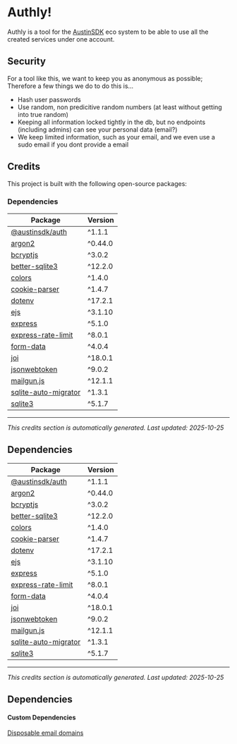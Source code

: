 # Authly!
Authly is a tool for the [AustinSDK](https://auth.austinsdk.me) eco system to be able to use all the created services under one account.

## Security
For a tool like this, we want to keep you as anonymous as possible; Therefore a few things we do to do this is...
 - Hash user passwords
 - Use random, non predicitive random numbers (at least without getting into true random)
 - Keeping all information locked tightly in the db, but no endpoints (including admins) can see your personal data (email?)
 - We keep limited information, such as your email, and we even use a sudo email if you dont provide a email

## Credits

This project is built with the following open-source packages:

### Dependencies

| Package | Version |
|---------|----------|
| [@austinsdk/auth](https://www.npmjs.com/package/@austinsdk/auth) | ^1.1.1 |
| [argon2](https://www.npmjs.com/package/argon2) | ^0.44.0 |
| [bcryptjs](https://www.npmjs.com/package/bcryptjs) | ^3.0.2 |
| [better-sqlite3](https://www.npmjs.com/package/better-sqlite3) | ^12.2.0 |
| [colors](https://www.npmjs.com/package/colors) | ^1.4.0 |
| [cookie-parser](https://www.npmjs.com/package/cookie-parser) | ^1.4.7 |
| [dotenv](https://www.npmjs.com/package/dotenv) | ^17.2.1 |
| [ejs](https://www.npmjs.com/package/ejs) | ^3.1.10 |
| [express](https://www.npmjs.com/package/express) | ^5.1.0 |
| [express-rate-limit](https://www.npmjs.com/package/express-rate-limit) | ^8.0.1 |
| [form-data](https://www.npmjs.com/package/form-data) | ^4.0.4 |
| [joi](https://www.npmjs.com/package/joi) | ^18.0.1 |
| [jsonwebtoken](https://www.npmjs.com/package/jsonwebtoken) | ^9.0.2 |
| [mailgun.js](https://www.npmjs.com/package/mailgun.js) | ^12.1.1 |
| [sqlite-auto-migrator](https://www.npmjs.com/package/sqlite-auto-migrator) | ^1.3.1 |
| [sqlite3](https://www.npmjs.com/package/sqlite3) | ^5.1.7 |

---

*This credits section is automatically generated. Last updated: 2025-10-25*
## Dependencies

| Package | Version |
|---------|----------|
| [@austinsdk/auth](https://www.npmjs.com/package/@austinsdk/auth) | ^1.1.1 |
| [argon2](https://www.npmjs.com/package/argon2) | ^0.44.0 |
| [bcryptjs](https://www.npmjs.com/package/bcryptjs) | ^3.0.2 |
| [better-sqlite3](https://www.npmjs.com/package/better-sqlite3) | ^12.2.0 |
| [colors](https://www.npmjs.com/package/colors) | ^1.4.0 |
| [cookie-parser](https://www.npmjs.com/package/cookie-parser) | ^1.4.7 |
| [dotenv](https://www.npmjs.com/package/dotenv) | ^17.2.1 |
| [ejs](https://www.npmjs.com/package/ejs) | ^3.1.10 |
| [express](https://www.npmjs.com/package/express) | ^5.1.0 |
| [express-rate-limit](https://www.npmjs.com/package/express-rate-limit) | ^8.0.1 |
| [form-data](https://www.npmjs.com/package/form-data) | ^4.0.4 |
| [joi](https://www.npmjs.com/package/joi) | ^18.0.1 |
| [jsonwebtoken](https://www.npmjs.com/package/jsonwebtoken) | ^9.0.2 |
| [mailgun.js](https://www.npmjs.com/package/mailgun.js) | ^12.1.1 |
| [sqlite-auto-migrator](https://www.npmjs.com/package/sqlite-auto-migrator) | ^1.3.1 |
| [sqlite3](https://www.npmjs.com/package/sqlite3) | ^5.1.7 |

---

*This credits section is automatically generated. Last updated: 2025-10-25*
## Dependencies

#### Custom Dependencies
[Disposable email domains](https://github.com/disposable-email-domains/disposable-email-domains)